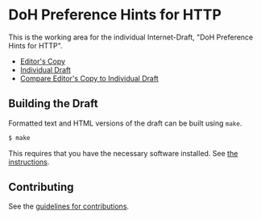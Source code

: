 # DoH Preference Hints for HTTP

This is the working area for the individual Internet-Draft, "DoH Preference Hints for HTTP".

* [Editor's Copy](https://grittygrease.github.io/draft-sullivan-doh-header/#go.draft-sullivan-httpbis-doh-preference-hints.html)
* [Individual Draft](https://tools.ietf.org/html/draft-sullivan-httpbis-doh-preference-hints)
* [Compare Editor's Copy to Individual Draft](https://grittygrease.github.io/draft-sullivan-doh-header/#go.draft-sullivan-httpbis-doh-preference-hints.diff)

## Building the Draft

Formatted text and HTML versions of the draft can be built using `make`.

```sh
$ make
```

This requires that you have the necessary software installed.  See
[the instructions](https://github.com/martinthomson/i-d-template/blob/master/doc/SETUP.md).


## Contributing

See the
[guidelines for contributions](https://github.com/grittygrease/draft-sullivan-doh-header/blob/master/CONTRIBUTING.md).
